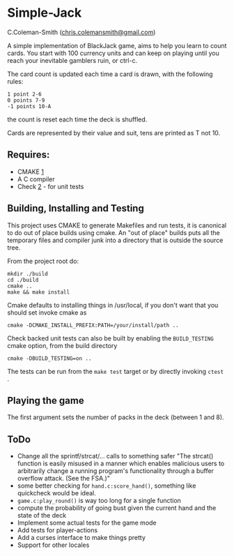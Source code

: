 Simple-Jack
=========

C.Coleman-Smith (chris.colemansmith@gmail.com)

A simple implementation of BlackJack game, aims to help you learn to count cards. You start with 100 currency
units and can keep on playing until you reach your inevitable gamblers ruin, or ctrl-c. 

The card count is updated each time a card is drawn, with the following rules:

    1 point 2-6
    0 points 7-9
    -1 points 10-A
   
the count is reset each time the deck is shuffled.

Cards are represented by their value and suit, tens are printed as T not 10.

## Requires:

* CMAKE [1]
* A C compiler
* Check [2] - for unit tests

## Building, Installing and Testing

This project uses CMAKE to generate Makefiles and run tests, it is canonical to do out of place builds using cmake. An "out of place" builds puts all the temporary files and compiler junk into a directory that is outside the source tree.

From the project root do:

    mkdir ./build
    cd ./build
    cmake ..
    make && make install

Cmake defaults to installing things in /usr/local, if you don't want that you should set invoke cmake as

    cmake -DCMAKE_INSTALL_PREFIX:PATH=/your/install/path ..

Check backed unit tests can also be built by enabling the `BUILD_TESTING` cmake option, from the build directory 

    cmake -DBUILD_TESTING=on ..

The tests can be run from the `make test` target or by directly invoking `ctest` .

## Playing the game

The first argument sets the number of packs in the deck (between 1 and 8).

## ToDo

* Change all the sprintf/strcat/... calls to something safer
    "The strcat() function is easily misused in a manner which enables malicious users to arbitrarily change
     a running program's functionality through a buffer overflow attack.  (See the FSA.)"
* some better checking for `hand.c:score_hand()`, something like quickcheck would be ideal.
* `game.c:play_round()` is way too long for a single function
* compute the probability of going bust given the current hand and the state of the deck
* Implement some actual tests for the game mode
* Add tests for player-actions
* Add a curses interface to make things pretty
* Support for other locales 

[1]: http://www.cmake.org/
[2]: http://check.sourceforge.net/

